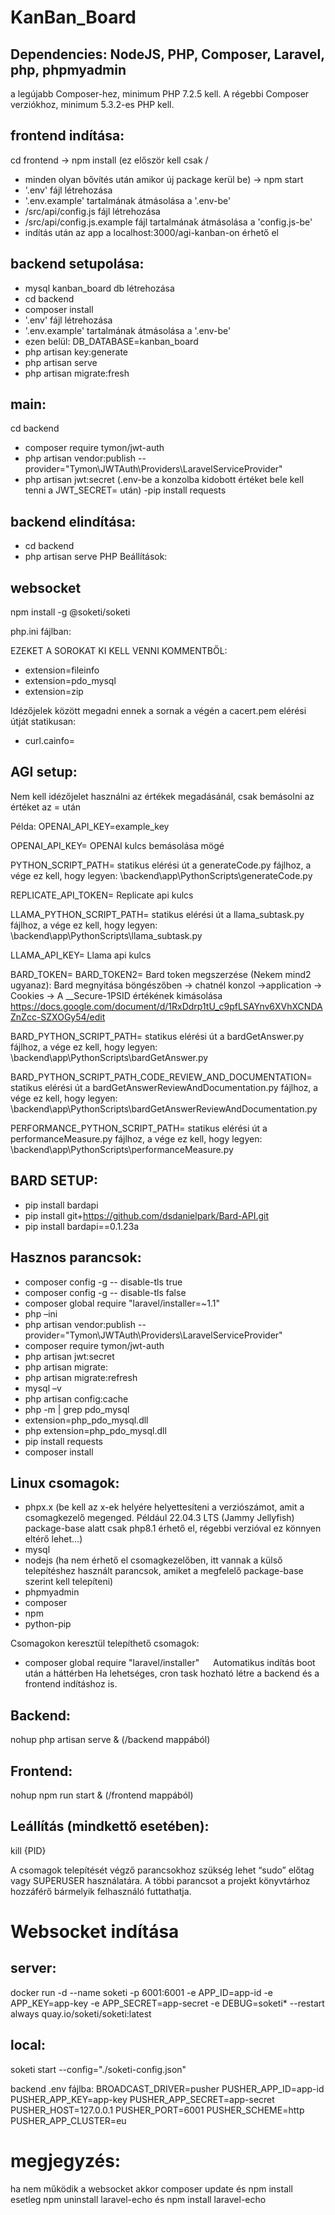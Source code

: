 # KanBan_Board

## Dependencies: NodeJS, PHP, Composer, Laravel, php, phpmyadmin
a legújabb Composer-hez, minimum PHP 7.2.5 kell. A régebbi Composer verziókhoz, minimum 5.3.2-es PHP kell.

## frontend indítása:

cd frontend -> npm install (ez először kell csak / 
- minden olyan bővítés után amikor új package kerül be) -> npm start
- '.env' fájl létrehozása
- '.env.example' tartalmának átmásolása a '.env-be'
- /src/api/config.js fájl létrehozása
- /src/api/config.js.example fájl tartalmának átmásolása a 'config.js-be'
- indítás után az app a localhost:3000/agi-kanban-on érhető el


## backend setupolása:
- mysql kanban_board db létrehozása
- cd backend
- composer install
- '.env' fájl létrehozása
- '.env.example' tartalmának átmásolása a '.env-be'
- ezen belül: DB_DATABASE=kanban_board
- php artisan key:generate
- php artisan serve
- php artisan migrate:fresh

## main:
cd backend
- composer require tymon/jwt-auth
- php artisan vendor:publish --provider="Tymon\JWTAuth\Providers\LaravelServiceProvider"
- php artisan jwt:secret (.env-be a konzolba kidobott értéket bele kell tenni a JWT_SECRET= után)
-pip install requests 

## backend elindítása:
- cd backend
- php artisan serve
PHP Beállítások:

## websocket
npm install -g @soketi/soketi

php.ini fájlban:

EZEKET A SOROKAT KI KELL VENNI KOMMENTBŐL:
- extension=fileinfo
- extension=pdo_mysql
- extension=zip

Idézőjelek között megadni ennek a sornak a végén a cacert.pem elérési útját statikusan:
- curl.cainfo=


## AGI setup:
Nem kell idézőjelet használni az értékek megadásánál, csak bemásolni az értéket az = után

Példa:
OPENAI_API_KEY=example_key

OPENAI_API_KEY=
OPENAI kulcs bemásolása mögé

PYTHON_SCRIPT_PATH=
statikus elérési út a generateCode.py fájlhoz, a vége ez kell, hogy legyen:
\backend\app\PythonScripts\generateCode.py

REPLICATE_API_TOKEN=
Replicate api kulcs

LLAMA_PYTHON_SCRIPT_PATH=
statikus elérési út a llama_subtask.py fájlhoz, a vége ez kell, hogy legyen: 
\backend\app\PythonScripts\llama_subtask.py

LLAMA_API_KEY=
Llama api kulcs

BARD_TOKEN=
BARD_TOKEN2=
Bard token megszerzése (Nekem mind2 ugyanaz): 
Bard megnyitása böngészőben -> chatnél konzol ->application -> Cookies -> A __Secure-1PSID értékének kimásolása
https://docs.google.com/document/d/1RxDdrp1tU_c9pfLSAYnv6XVhXCNDAZnZcc-SZXOGy54/edit

BARD_PYTHON_SCRIPT_PATH=
statikus elérési út a bardGetAnswer.py fájlhoz, a vége ez kell, hogy legyen: 
\backend\app\PythonScripts\bardGetAnswer.py

BARD_PYTHON_SCRIPT_PATH_CODE_REVIEW_AND_DOCUMENTATION=
statikus elérési út a bardGetAnswerReviewAndDocumentation.py fájlhoz, a vége ez kell, hogy legyen:
\backend\app\PythonScripts\bardGetAnswerReviewAndDocumentation.py

PERFORMANCE_PYTHON_SCRIPT_PATH=
statikus elérési út a performanceMeasure.py fájlhoz, a vége ez kell, hogy legyen:
\backend\app\PythonScripts\performanceMeasure.py

## BARD SETUP:
-  pip install bardapi
-  pip install git+https://github.com/dsdanielpark/Bard-API.git
-  pip install bardapi==0.1.23a

## Hasznos parancsok:

- composer config -g -- disable-tls true
- composer config -g -- disable-tls false
- composer global require "laravel/installer=~1.1"
- php –ini
- php artisan vendor:publish --provider="Tymon\JWTAuth\Providers\LaravelServiceProvider"
- composer require tymon/jwt-auth
- php artisan jwt:secret
- php artisan migrate:
- php artisan migrate:refresh
- mysql –v
- php artisan config:cache
- php -m | grep pdo_mysql
- extension=php_pdo_mysql.dll
- php extension=php_pdo_mysql.dll
- pip install requests 	
- composer install 

## Linux csomagok:
-	phpx.x (be kell az x-ek helyére helyettesíteni a verziószámot, amit a csomagkezelő megenged. Például 22.04.3 LTS (Jammy Jellyfish) package-base alatt csak php8.1 érhető el, régebbi verzióval ez könnyen eltérő lehet…)
-	mysql
-	nodejs (ha nem érhető el csomagkezelőben, itt vannak a külső telepítéshez használt parancsok, amiket a megfelelő package-base szerint kell telepíteni)
-	phpmyadmin
-	composer
-	npm
-	python-pip

Csomagokon keresztül telepíthető csomagok:

-	composer global require "laravel/installer"
 
Automatikus indítás boot után a háttérben
Ha lehetséges, cron task hozható létre a backend és a frontend indításhoz is.

## Backend:
nohup php artisan serve & (/backend mappából)

## Frontend:
nohup npm run start & (/frontend mappából)

## Leállítás (mindkettő esetében):
kill {PID}

A csomagok telepítését végző parancsokhoz szükség lehet “sudo” előtag vagy SUPERUSER használatára. A többi parancsot a projekt könyvtárhoz hozzáférő bármelyik felhasználó futtathatja.

# Websocket indítása

## server:
docker run -d --name soketi -p 6001:6001 -e APP_ID=app-id -e APP_KEY=app-key -e APP_SECRET=app-secret -e DEBUG=soketi* --restart always quay.io/soketi/soketi:latest

## local:
soketi start --config="./soketi-config.json"

backend .env fájlba:
BROADCAST_DRIVER=pusher
PUSHER_APP_ID=app-id
PUSHER_APP_KEY=app-key
PUSHER_APP_SECRET=app-secret
PUSHER_HOST=127.0.0.1
PUSHER_PORT=6001
PUSHER_SCHEME=http
PUSHER_APP_CLUSTER=eu

# megjegyzés:
ha nem működik a websocket akkor composer update és npm install
esetleg npm uninstall laravel-echo és npm install laravel-echo
